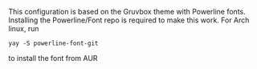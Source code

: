 This configuration is based on the Gruvbox theme with Powerline fonts. 
Installing the Powerline/Font repo is required to make this work.
For Arch linux, run
```
yay -S powerline-font-git
```
to install the font from AUR
